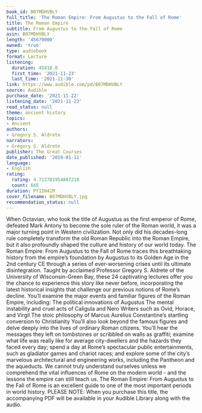 ```yaml
---
book_id: B07MDHVBLY
full_title: 'The Roman Empire: From Augustus to the Fall of Rome'
title: The Roman Empire
subtitle: From Augustus to the Fall of Rome
asin: B07MDHVBLY
length: '45679000'
owned: 'true'
type: audiobook
format: Lecture
listening:
  duration: 45818.0
  first_time: '2021-11-23'
  last_time: '2021-11-30'
link: https://www.audible.com/pd/B07MDHVBLY
source: Audible
purchase_date: '2021-11-22'
listening_date: '2021-11-23'
read_status: null
theme: ancient history
topics:
- Ancient
authors:
- Gregory S. Aldrete
narrators:
- Gregory S. Aldrete
publisher: The Great Courses
date_published: '2019-01-11'
language:
- English
rating:
  rating: 4.712781954887218
  count: 665
duration: PT12H41M
cover_filename: B07MDHVBLY.jpg
recommendation_status: null
---
```

When Octavian, who took the title of Augustus as the first emperor of Rome, defeated Mark Antony to become the sole ruler of the Roman world, it was a major turning point in Western civilization. Not only did his decades-long rule completely transform the old Roman Republic into the Roman Empire, but it also profoundly shaped the culture and history of our world today. The Roman Empire: From Augustus to the Fall of Rome traces this breathtaking history from the empire’s foundation by Augustus to its Golden Age in the 2nd century CE through a series of ever-worsening crises until its ultimate disintegration.
Taught by acclaimed Professor Gregory S. Aldrete of the University of Wisconsin-Green Bay, these 24 captivating lectures offer you the chance to experience this story like never before, incorporating the latest historical insights that challenge our previous notions of Rome’s decline. You’ll examine the major events and familiar figures of the Roman Empire, including:
The political innovations of Augustus The mental instability and cruel acts of Caligula and Nero Writers such as Ovid, Horace, and Virgil The stoic philosophy of Marcus Aurelius Constantine’s startling conversion to Christianity You’ll also look beyond the famous figures and delve deeply into the lives of ordinary Roman citizens. You’ll hear the messages they left on tombstones or scribbled on walls as graffiti; examine what life was really like for average city-dwellers and the hazards they faced every day; spend a day at Rome’s spectacular public entertainments, such as gladiator games and chariot races; and explore some of the city’s marvelous architectural and engineering works, including the Pantheon and the aqueducts.
We cannot truly understand ourselves unless we comprehend the vital influences of Rome on the modern world - and the lessons the empire can still teach us. The Roman Empire: From Augustus to the Fall of Rome is an excellent guide to one of the most important periods in world history.
PLEASE NOTE: When you purchase this title, the accompanying PDF will be available in your Audible Library along with the audio.

